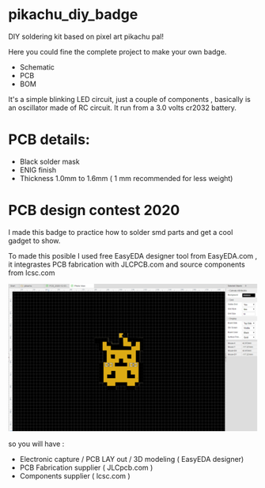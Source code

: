 # pikachu_diy_badge
DIY soldering kit based on pixel art pikachu pal!

Here you could fine the complete project to make your own badge.

- Schematic
- PCB
- BOM

It's a simple blinking LED circuit, just a couple of components , basically is an oscillator made of RC circuit.
It run from a 3.0 volts cr2032 battery.

# PCB details: 
- Black solder mask 
- ENIG finish 
- Thickness 1.0mm to 1.6mm ( 1 mm recommended for less weight)


# PCB design contest 2020

I made this badge to practice how to solder smd parts and get a cool gadget to show.

To made this posible I used free EasyEDA designer tool from EasyEDA.com , it integrastes PCB fabrication with JLCPCB.com and source components from lcsc.com

![Pika](https://github.com/IObrizio/pikachu_diy_badge/blob/e5b771f66241dad679ab9c16bbed376ee171336b/pika_top.PNG)

so you will have :

- Electronic capture / PCB LAY out / 3D modeling ( EasyEDA designer)
- PCB Fabrication supplier ( JLCpcb.com )
- Components supplier ( lcsc.com )


